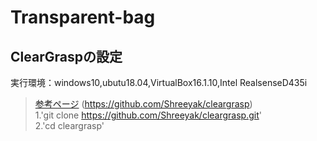 # Transparent-bag

## ClearGraspの設定
実行環境：windows10,ubutu18.04,VirtualBox16.1.10,Intel RealsenseD435i
>[参考ページ](https://github.com/Shreeyak/cleargrasp) (https://github.com/Shreeyak/cleargrasp)  
1.'git clone https://github.com/Shreeyak/cleargrasp.git'  
2.'cd cleargrasp' 

